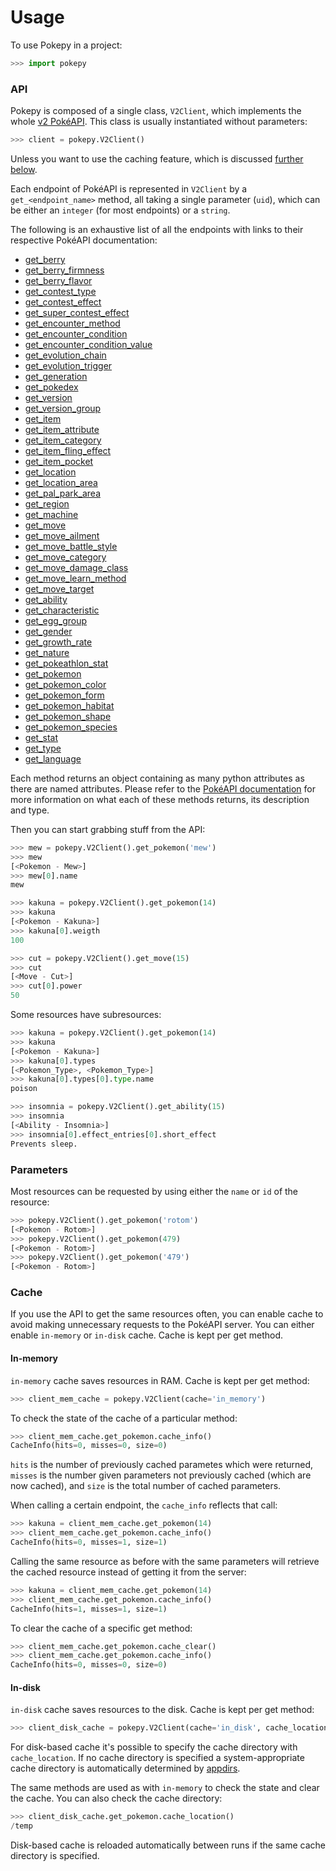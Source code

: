 # Usage
To use Pokepy in a project:
```python
>>> import pokepy
```

### API
Pokepy is composed of a single class, `V2Client`, which implements the whole 
[v2 PokéAPI](https://pokeapi.co/docs/v2.html).
This class is usually instantiated without parameters:
```python
>>> client = pokepy.V2Client()
```
Unless you want to use the caching feature, which is discussed [further below](#cache).

Each endpoint of PokéAPI is represented in `V2Client` by a `get_<endpoint_name>` method,
all taking a single parameter (`uid`), which can be either an `integer` (for most endpoints) or a `string`.

The following is an exhaustive list of all the endpoints with links to their respective PokéAPI documentation:

* [get_berry](https://pokeapi.co/docs/v2.html/#berries)
* [get_berry_firmness](https://pokeapi.co/docs/v2.html/#berry-firmnesses)
* [get_berry_flavor](https://pokeapi.co/docs/v2.html/#berry-flavors)
* [get_contest_type](https://pokeapi.co/docs/v2.html/#contest-types)
* [get_contest_effect](https://pokeapi.co/docs/v2.html/#contest-effects)
* [get_super_contest_effect](https://pokeapi.co/docs/v2.html/#super-contest-effects)
* [get_encounter_method](https://pokeapi.co/docs/v2.html/#encounter-methods)
* [get_encounter_condition](https://pokeapi.co/docs/v2.html/#encounter-conditions)
* [get_encounter_condition_value](https://pokeapi.co/docs/v2.html/#encounter-condition-values)
* [get_evolution_chain](https://pokeapi.co/docs/v2.html/#evolution-chains)
* [get_evolution_trigger](https://pokeapi.co/docs/v2.html/#evolution-triggers)
* [get_generation](https://pokeapi.co/docs/v2.html/#generations)
* [get_pokedex](https://pokeapi.co/docs/v2.html/#pokedexes)
* [get_version](https://pokeapi.co/docs/v2.html/#version)
* [get_version_group](https://pokeapi.co/docs/v2.html/#version-groups)
* [get_item](https://pokeapi.co/docs/v2.html/#item)
* [get_item_attribute](https://pokeapi.co/docs/v2.html/#item-attributes)
* [get_item_category](https://pokeapi.co/docs/v2.html/#item-categories)
* [get_item_fling_effect](https://pokeapi.co/docs/v2.html/#item-fling-effects)
* [get_item_pocket](https://pokeapi.co/docs/v2.html/#item-pockets)
* [get_location](https://pokeapi.co/docs/v2.html/#locations)
* [get_location_area](https://pokeapi.co/docs/v2.html/#location-areas)
* [get_pal_park_area](https://pokeapi.co/docs/v2.html/#pal-park-areas)
* [get_region](https://pokeapi.co/docs/v2.html/#regions)
* [get_machine](https://pokeapi.co/docs/v2.html/#machines)
* [get_move](https://pokeapi.co/docs/v2.html/#moves)
* [get_move_ailment](https://pokeapi.co/docs/v2.html/#move-ailments)
* [get_move_battle_style](https://pokeapi.co/docs/v2.html/#move-battle-styles)
* [get_move_category](https://pokeapi.co/docs/v2.html/#move-categories)
* [get_move_damage_class](https://pokeapi.co/docs/v2.html/#move-damage-classes)
* [get_move_learn_method](https://pokeapi.co/docs/v2.html/#move-learn-methods)
* [get_move_target](https://pokeapi.co/docs/v2.html/#move-targets)
* [get_ability](https://pokeapi.co/docs/v2.html/#abilities)
* [get_characteristic](https://pokeapi.co/docs/v2.html/#characteristics)
* [get_egg_group](https://pokeapi.co/docs/v2.html/#egg-groups)
* [get_gender](https://pokeapi.co/docs/v2.html/#genders)
* [get_growth_rate](https://pokeapi.co/docs/v2.html/#growth-rates)
* [get_nature](https://pokeapi.co/docs/v2.html/#natures)
* [get_pokeathlon_stat](https://pokeapi.co/docs/v2.html/#pokeathlon-stats)
* [get_pokemon](https://pokeapi.co/docs/v2.html/#pokemon)
* [get_pokemon_color](https://pokeapi.co/docs/v2.html/#pok%C3%A9mon-colors)
* [get_pokemon_form](https://pokeapi.co/docs/v2.html/#pok%C3%A9mon-forms)
* [get_pokemon_habitat](https://pokeapi.co/docs/v2.html/#pok%C3%A9mon-habitats)
* [get_pokemon_shape](https://pokeapi.co/docs/v2.html/#pok%C3%A9mon-shapes)
* [get_pokemon_species](https://pokeapi.co/docs/v2.html/#pok%C3%A9mon-species)
* [get_stat](https://pokeapi.co/docs/v2.html/#stats)
* [get_type](https://pokeapi.co/docs/v2.html/#types)
* [get_language](https://pokeapi.co/docs/v2.html/#languages)

Each method returns an object containing as many python attributes as there are named attributes.
Please refer to the [PokéAPI documentation](https://pokeapi.co/docs/v2.html/)
for more information on what each of these methods returns, its description and type.

Then you can start grabbing stuff from the API:
```python
>>> mew = pokepy.V2Client().get_pokemon('mew')
>>> mew
[<Pokemon - Mew>]
>>> mew[0].name
mew
```

```python
>>> kakuna = pokepy.V2Client().get_pokemon(14)
>>> kakuna
[<Pokemon - Kakuna>]
>>> kakuna[0].weigth
100
```

```python
>>> cut = pokepy.V2Client().get_move(15)
>>> cut
[<Move - Cut>]
>>> cut[0].power
50
```

Some resources have subresources:

```python
>>> kakuna = pokepy.V2Client().get_pokemon(14)
>>> kakuna
[<Pokemon - Kakuna>]
>>> kakuna[0].types
[<Pokemon_Type>, <Pokemon_Type>]
>>> kakuna[0].types[0].type.name
poison
```

```python
>>> insomnia = pokepy.V2Client().get_ability(15)
>>> insomnia
[<Ability - Insomnia>]
>>> insomnia[0].effect_entries[0].short_effect
Prevents sleep.
```

### Parameters
Most resources can be requested by using either the `name` or `id` of the resource:
```python
>>> pokepy.V2Client().get_pokemon('rotom')
[<Pokemon - Rotom>]
>>> pokepy.V2Client().get_pokemon(479)
[<Pokemon - Rotom>]
>>> pokepy.V2Client().get_pokemon('479')
[<Pokemon - Rotom>]
```

### Cache
If you use the API to get the same resources often,
you can enable cache to avoid making unnecessary requests to the PokéAPI server.
You can either enable `in-memory` or `in-disk` cache.
Cache is kept per get method.

#### In-memory
`in-memory` cache saves resources in RAM. Cache is kept per get method:
```python
>>> client_mem_cache = pokepy.V2Client(cache='in_memory')
```

To check the state of the cache of a particular method:
```python
>>> client_mem_cache.get_pokemon.cache_info()
CacheInfo(hits=0, misses=0, size=0)
```
`hits` is the number of previously cached parametes which were returned,
`misses` is the number given parameters not previously cached (which are now cached),
and `size` is the total number of cached parameters.

When calling a certain endpoint, the `cache_info` reflects that call:
```python
>>> kakuna = client_mem_cache.get_pokemon(14)
>>> client_mem_cache.get_pokemon.cache_info()
CacheInfo(hits=0, misses=1, size=1)
```

Calling the same resource as before with the same parameters will retrieve
the cached resource instead of getting it from the server:
```python
>>> kakuna = client_mem_cache.get_pokemon(14)
>>> client_mem_cache.get_pokemon.cache_info()
CacheInfo(hits=1, misses=1, size=1)
```

To clear the cache of a specific get method:
```python
>>> client_mem_cache.get_pokemon.cache_clear()
>>> client_mem_cache.get_pokemon.cache_info()
CacheInfo(hits=0, misses=0, size=0)
```

#### In-disk
`in-disk` cache saves resources to the disk. Cache is kept per get method:
```python
>>> client_disk_cache = pokepy.V2Client(cache='in_disk', cache_location='/temp')
```

For disk-based cache it's possible to specify the cache directory with `cache_location`.
If no cache directory is specified a system-appropriate cache directory is automatically determined by
[appdirs](https://pypi.org/project/appdirs/).
 
The same methods are used as with `in-memory` to check the state and clear the cache.
You can also check the cache directory:
```python
>>> client_disk_cache.get_pokemon.cache_location()
/temp
```

Disk-based cache is reloaded automatically between runs if the same cache directory is specified.
